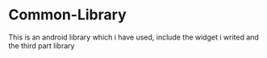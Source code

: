 Common-Library
==============

This is an android  library which i have used, include the widget i writed and the third part library
